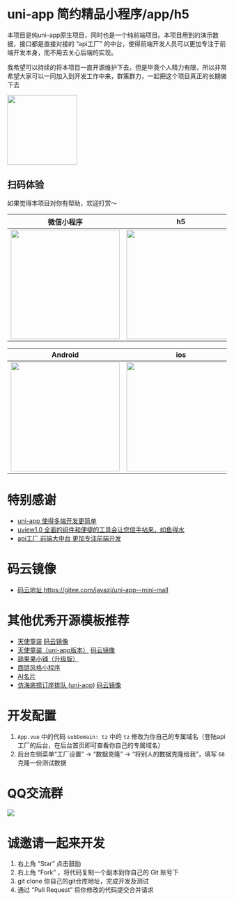 # uni-app 简约精品小程序/app/h5

本项目是纯uni-app原生项目，同时也是一个纯前端项目。本项目用到的演示数据，接口都是直接对接的 “api工厂” 的中台，使得前端开发人员可以更加专注于前端开发本身，而不用去关心后端的实现。

我希望可以持续的将本项目一直开源维护下去，但是毕竟个人精力有限，所以非常希望大家可以一同加入到开发工作中来，群策群力，一起把这个项目真正的长期做下去

<img src="https://7.s2m.cc/2022/02/10/d7a52fb7-e123-483b-80ac-1d4227d4f758.png" height="160px">

## 扫码体验

如果觉得本项目对你有帮助，欢迎打赏～

| 微信小程序 | h5 |
| :------: | :------: |
| <img src="https://dcdn.it120.cc/2021/10/26/17c24b13-d8bf-45c9-a05f-f1da2db15c8c.jpeg" height="250px"> | <img src="https://7.s2m.cc/2022/02/10/7d64d22a-e8df-4a3f-a4bd-e225ab75a664.png" height="250px"> |

Android | ios
| :------: | :------: |
| <img src="https://7.s2m.cc/2022/02/10/eea560d0-6ede-470b-8a9a-68ed19e1984a.png" height="250px"> | <img src="https://7.s2m.cc/2022/02/10/8a821d64-9fdf-4db0-9a26-f88821059406.png" height="250px"> |

# 特别感谢

- [uni-app 使得多端开发更简单](hhttps://uniapp.dcloud.io/)
- [uview1.0 全面的组件和便捷的工具会让您信手拈来，如鱼得水](https://v1.uviewui.com/)
- [api工厂 前端大中台 更加专注前端开发](https://www.it120.cc/)

# 码云镜像

- [ 码云地址 https://gitee.com/javazj/uni-app--mini-mall ](https://gitee.com/javazj/uni-app--mini-mall)

# 其他优秀开源模板推荐
- [天使童装](https://github.com/EastWorld/wechat-app-mall) [码云镜像](https://gitee.com/javazj/wechat-app-mall)
- [天使童装（uni-app版本）](https://github.com/gooking/uni-app-mall) [码云镜像](https://gitee.com/javazj/uni-app-mall)
- [舔果果小铺（升级版）](https://github.com/gooking/TianguoguoXiaopu)
- [面馆风格小程序](https://gitee.com/javazj/noodle_shop_procedures)
- [AI名片](https://github.com/gooking/visitingCard)
- [仿海底捞订座排队 (uni-app)](https://github.com/gooking/dingzuopaidui) [码云镜像](https://gitee.com/javazj/dingzuopaidui)

# 开发配置

1. `App.vue` 中的代码 `subDomain: tz` 中的 `tz` 修改为你自己的专属域名（登陆api工厂的后台，在后台首页即可查看你自己的专属域名）
2. 后台左侧菜单“工厂设置” -> “数据克隆” -> “将别人的数据克隆给我”，填写 `68` 克隆一份测试数据

# QQ交流群

<img src="https://dcdn.it120.cc/2023/01/05/6a2c43b2-6eb5-473b-aca0-1e15b4308342.png">


# 诚邀请一起来开发

1. 右上角 “Star” 点击鼓励
2. 右上角 “Fork” ，将代码复制一个副本到你自己的 Git 账号下
3. git clone 你自己的git仓库地址，完成开发及测试
4. 通过 “Pull Request” 将你修改的代码提交合并请求

